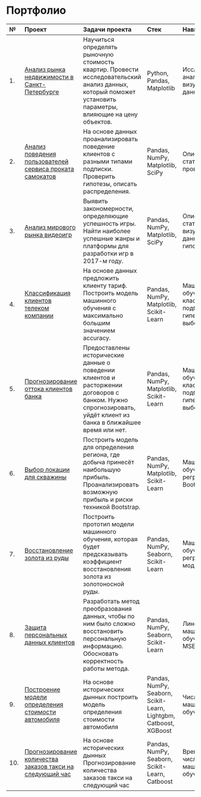 # Портфолио
| № | Проект | Задачи проекта | Стек | Навыки |
| :--| :-----------| :----------- | :----------- | :----------- |
| 1.| [Анализ рынка недвижимости в Санкт-Петербурге](01_real_estate_market_analysis) | Научиться определять рыночную стоимость квартир. Провести исследовательский анализ данных, который поможет установить параметры, влияющие на цену объектов. | Python, Pandas, Matplotlib | Исследовательский анализ, визуализация данных |
| 2.| [Анализ поведения пользователей сервиса проката самокатов](02_user_behaviour_analysis) | На основе данных проанализировать поведение клиентов с разными типами подписки. Проверить гипотезы, описать распределения. | Pandas, NumPy, Matplotlib, SciPy |  Описательная статистика, проверка гипотез |
| 3.| [Анализ мирового рынка видеоигр](03_video_games_market_analysis) | Выявить закономерности, определяющие успешность игры. Найти наиболее успешные жанры и платформы для разработки игр в 2017-м году. | Pandas, NumPy, Matplotlib, SciPy | Описательная статистика, визуализация данных, проверка гипотез |
| 4.| [Классификация клиентов телеком компании](04_clients_classification) | На основе данных предложить клиенту тариф. Построить модель машинного обучения с максимально большим значением accuracy. | Pandas, NumPy, Matplotlib, Scikit-Learn | Машинное обучение, классификация, подбор гиперпараметров, выбор модели |
| 5.| [Прогнозирование оттока клиентов банка](05_bank_churn_prediction) | Предоставлены исторические данные о поведении клиентов и расторжении договоров с банком. Нужно спрогнозировать, уйдёт клиент из банка в ближайшее время или нет. | Pandas, NumPy, Matplotlib, Scikit-Learn | Машинное обучение, классификация, подбор гиперпараметров, выбор модели |
| 6.| [Выбор локации для скважины](06_boring_location_prediction) | Построить модель для определения региона, где добыча принесёт наибольшую прибыль. Проанализировать возможную прибыль и риски техникой Bootstrap. | Pandas, NumPy, Matplotlib, Scikit-Learn | Машинное обучение, регрессия, Bootstrap |
| 7.| [Восстановление золота из руды](07_ml_gold_refining_model) | Построить прототип модели машинного обучения, которая будет предсказывать коэффициент восстановления золота из золотоносной руды. | Pandas, NumPy, Seaborn, Scikit-Learn | Машинное обучение, регрессия, бизнес-модели |
| 8.| [Защита персональных данных клиентов](08_personal_data_cyphering) | Разработать метод преобразования данных, чтобы по ним было сложно восстановить персональную информацию. Обосновать корректность работы метода. | Pandas, NumPy, Seaborn, Scikit-Learn | Линейная алгебра, машинное обучение, метрики MSE и R2 |
| 9.| [Построение модели определения стоимости автомобиля](09_car_pricing_model) | На основе исторических дынных построить модель определения стоимости автомобиля | Pandas, NumPy, Seaborn, Scikit-Learn, Lightgbm, Catboost, XGBoost | Численные методы, машинное обучение, RMSE |
| 10.| [Прогнозирование количества заказов такси на следующий час](10_taxi_requests_prediction) | На основе исторических дынных Прогнозирование количества заказов такси на следующий час | Pandas, NumPy, Seaborn, Scikit-Learn, Catboost | Временные ряды, численные методы, машинное обучение |
